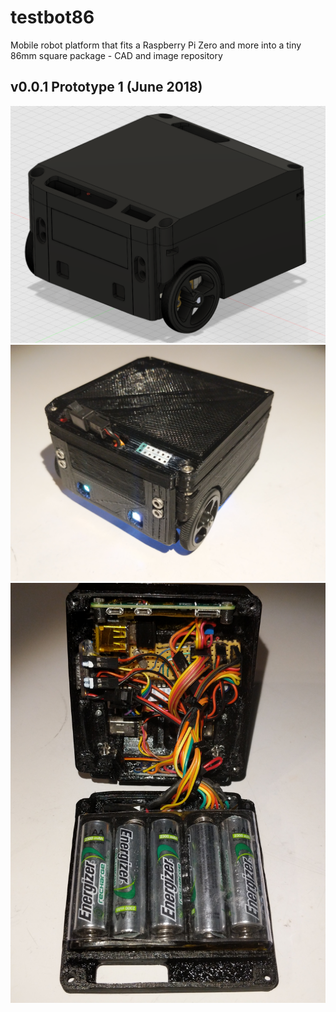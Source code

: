 # testbot86
Mobile robot platform that fits a Raspberry Pi Zero and more into a tiny 86mm square package - CAD and image repository

## v0.0.1 Prototype 1 (June 2018)

![](v001-prototype-1/cad.png)
![](v001-prototype-1/external.jpg)
![](v001-prototype-1/internal.jpg)
